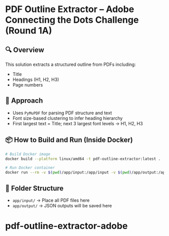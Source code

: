 # PDF Outline Extractor – Adobe Connecting the Dots Challenge (Round 1A)

## 🔍 Overview
This solution extracts a structured outline from PDFs including:
- Title
- Headings (H1, H2, H3)
- Page numbers

## 🧠 Approach
- Uses `PyMuPDF` for parsing PDF structure and text
- Font size-based clustering to infer heading hierarchy
- First largest text = Title; next 3 largest font levels → H1, H2, H3

## 📦 How to Build and Run (Inside Docker)
```bash
# Build Docker image
docker build --platform linux/amd64 -t pdf-outline-extractor:latest .

# Run Docker container
docker run --rm -v $(pwd)/app/input:/app/input -v $(pwd)/app/output:/app/output --network none pdf-outline-extractor:latest
```

## 📁 Folder Structure
- `app/input/` → Place all PDF files here
- `app/output/` → JSON outputs will be saved here
# pdf-outline-extractor-adobe
